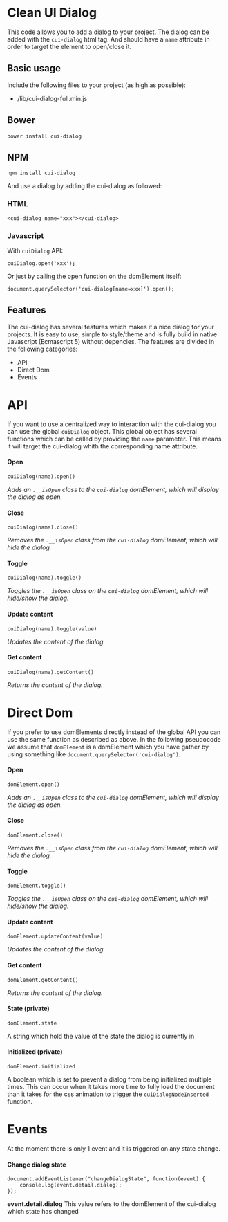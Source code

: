 # Clean UI Dialog #
This code allows you to add a dialog to your project. The dialog can be added with the `cui-dialog` html tag. And should have a `name` attribute in order to target the element to open/close it.


## Basic usage
Include the following files to your project (as high as possible):
- /lib/cui-dialog-full.min.js

## Bower
`bower install cui-dialog`

## NPM
`npm install cui-dialog`


And use a dialog by adding the cui-dialog as followed:

### HTML
```
<cui-dialog name="xxx"></cui-dialog>
```

### Javascript
With `cuiDialog` API:
```
cuiDialog.open('xxx');
```

Or just by calling the open function on the domElement itself:
```
document.querySelector('cui-dialog[name=xxx]').open();
```


## Features
The cui-dialog has several features which makes it a nice dialog for your projects. It is easy to use, simple to style/theme and is fully build in native Javascript (Ecmascript 5) without depencies.
The features are divided in the following categories:

- API
- Direct Dom
- Events



# API
If you want to use a centralized way to interaction with the cui-dialog you can use the global `cuiDialog` object. This global object has several functions which can be called by providing the `name` parameter. This means it will target the cui-dialog whith the corresponding name attribute.

#### Open
```
cuiDialog(name).open()
```
*Adds an `.__isOpen` class to the `cui-dialog` domElement, which will display the dialog as open.*

#### Close
```
cuiDialog(name).close()
```
*Removes the `.__isOpen` class from the `cui-dialog` domElement, which will hide the dialog.*

#### Toggle
```
cuiDialog(name).toggle()
```
*Toggles the `.__isOpen` class on the `cui-dialog` domElement, which will hide/show the dialog.*


#### Update content
```
cuiDialog(name).toggle(value)
```
*Updates the content of the dialog.*


#### Get content
```
cuiDialog(name).getContent()
```
*Returns the content of the dialog.*




# Direct Dom
If you prefer to use domElements directly instead of the global API you can use the same function as described as above. In the following pseudocode
we assume that `domElement` is a domElement which you have gather by using something like `document.querySelector('cui-dialog')`.

#### Open
```
domElement.open()
```
*Adds an `.__isOpen` class to the `cui-dialog` domElement, which will display the dialog as open.*


#### Close
```
domElement.close()
```
*Removes the `.__isOpen` class from the `cui-dialog` domElement, which will hide the dialog.*


#### Toggle
```
domElement.toggle()
```
*Toggles the `.__isOpen` class on the `cui-dialog` domElement, which will hide/show the dialog.*


#### Update content
```
domElement.updateContent(value)
```
*Updates the content of the dialog.*


#### Get content
```
domElement.getContent()
```
*Returns the content of the dialog.*


#### State (private)
```
domElement.state
```
A string which hold the value of the state the dialog is currently in

#### Initialized (private)
```
domElement.initialized
```
A boolean which is set to prevent a dialog from being initialized multiple times. This can occur when it takes more time to fully load the
document than it takes for the css animation to trigger the `cuiDialogNodeInserted` function.


# Events
At the moment there is only 1 event and it is triggered on any state change.

#### Change dialog state
```
document.addEventListener("changeDialogState", function(event) {
    console.log(event.detail.dialog);
});
```
**event.detail.dialog** This value refers to the domElement of the cui-dialog which state has changed
